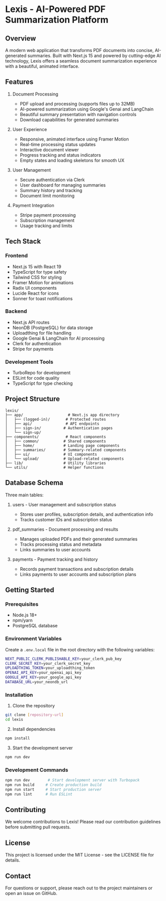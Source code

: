 # Lexis - AI-Powered PDF Summarization Platform

## Overview
A modern web application that transforms PDF documents into concise, AI-generated summaries. Built with Next.js 15 and powered by cutting-edge AI technology, Lexis offers a seamless document summarization experience with a beautiful, animated interface.

## Features
1. Document Processing
   - PDF upload and processing (supports files up to 32MB)
   - AI-powered summarization using Google's Genai and LangChain
   - Beautiful summary presentation with navigation controls
   - Download capabilities for generated summaries

2. User Experience
   - Responsive, animated interface using Framer Motion
   - Real-time processing status updates
   - Interactive document viewer
   - Progress tracking and status indicators
   - Empty states and loading skeletons for smooth UX

3. User Management
   - Secure authentication via Clerk
   - User dashboard for managing summaries
   - Summary history and tracking
   - Document limit monitoring

4. Payment Integration
   - Stripe payment processing
   - Subscription management
   - Usage tracking and limits

## Tech Stack
### Frontend
- Next.js 15 with React 19
- TypeScript for type safety
- Tailwind CSS for styling
- Framer Motion for animations
- Radix UI components
- Lucide React for icons
- Sonner for toast notifications

### Backend
- Next.js API routes
- NeonDB (PostgreSQL) for data storage
- Uploadthing for file handling
- Google Genai & LangChain for AI processing
- Clerk for authentication
- Stripe for payments

### Development Tools
- TurboRepo for development
- ESLint for code quality
- TypeScript for type checking

## Project Structure
```
lexis/
├── app/                    # Next.js app directory
│   ├── (logged-in)/       # Protected routes
│   ├── api/               # API endpoints
│   ├── sign-in/          # Authentication pages
│   └── sign-up/          
├── components/            # React components
│   ├── common/           # Shared components
│   ├── home/             # Landing page components
│   ├── summaries/        # Summary-related components
│   ├── ui/               # UI components
│   └── upload/           # Upload-related components
├── lib/                  # Utility libraries
└── utils/                # Helper functions
```

## Database Schema
Three main tables:
1. users - User management and subscription status
   - Stores user profiles, subscription details, and authentication info
   - Tracks customer IDs and subscription status

2. pdf_summaries - Document processing and results
   - Manages uploaded PDFs and their generated summaries
   - Tracks processing status and metadata
   - Links summaries to user accounts

3. payments - Payment tracking and history
   - Records payment transactions and subscription details
   - Links payments to user accounts and subscription plans

## Getting Started

### Prerequisites
- Node.js 18+
- npm/yarn
- PostgreSQL database

### Environment Variables
Create a `.env.local` file in the root directory with the following variables:
```bash
NEXT_PUBLIC_CLERK_PUBLISHABLE_KEY=your_clerk_pub_key
CLERK_SECRET_KEY=your_clerk_secret_key
UPLOADTHING_TOKEN=your_uploadthing_token
OPENAI_API_KEY=your_openai_api_key
GOOGLE_API_KEY=your_google_api_key
DATABASE_URL=your_neondb_url
```

### Installation
1. Clone the repository
```bash
git clone [repository-url]
cd lexis
```

2. Install dependencies
```bash
npm install
```

3. Start the development server
```bash
npm run dev
```

### Development Commands
```bash
npm run dev        # Start development server with Turbopack
npm run build     # Create production build
npm run start     # Start production server
npm run lint      # Run ESLint
```

## Contributing
We welcome contributions to Lexis! Please read our contribution guidelines before submitting pull requests.

## License
This project is licensed under the MIT License - see the LICENSE file for details.

## Contact
For questions or support, please reach out to the project maintainers or open an issue on GitHub.
